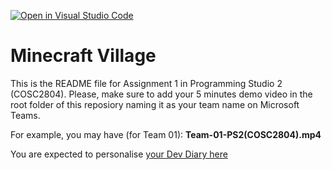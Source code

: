 [![Open in Visual Studio Code](https://classroom.github.com/assets/open-in-vscode-f059dc9a6f8d3a56e377f745f24479a46679e63a5d9fe6f495e02850cd0d8118.svg)](https://classroom.github.com/online_ide?assignment_repo_id=448349&assignment_repo_type=GroupAssignmentRepo)
# Minecraft Village
This is the README file for Assignment 1 in Programming Studio 2 (COSC2804).
Please, make sure to add your 5 minutes demo video in the root folder of this reposiory naming it as your team name on Microsoft Teams.

For example, you may have (for Team 01): **Team-01-PS2(COSC2804).mp4**

You are expected to personalise [your Dev Diary here](DEVDIARY.md)
